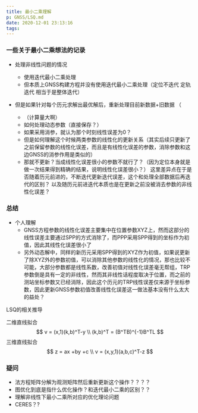 ```yaml
---
title: 最小二乘理解
p: GNSS/LSQ.md
date: 2020-12-01 23:13:16
tags:
---
```



### 一些关于最小二乘想法的记录

<!--more-->

* 处理非线性问题的情况
  * 使用迭代最小二乘处理
  * 但本质上GNSS构建方程并没有使用迭代最小二乘处理（定位不迭代 定轨迭代 相当于是整体迭代）

* 但是如果针对每个历元求解出最优解后，重新处理目前新数据+旧数据 （
  * （计算量大啊）
  * 如何处理动态参数（直接保存？）
  * 如果采用消参，就认为那个时刻线性误差为0？
  * 但是如何理解这个时候两类参数的线性化的更新关系（其实后续只更新了之前保留参数的线性化误差，而且是有线性化误差的参数，消除参数和这边GNSS的消参作用是类似的）
  * 那就不更新？当成线性化误差很小的参数不就行了？（因为定位本身就是做一次结果得到精确的结果，说明线性化误差很小？）
  这里差异点在于是否随着历元前进的，不断迭代更新迭代误差，这个和处理全部数据后再迭代的区别？
  以及随历元前进迭代本质也是在更新之前没被消去参数的非线性化误差？

### 总结
* 个人理解
  * GNSS方程参数的线性化误差主要集中在位置参数XYZ上，然而这部分的线性误差主要通过SPP的方式消除了，而PPP采用SPP得到的坐标作为初值，因此其线性化误差很小了
  * 另外动态解中，同样的新历元采用SPP得到的XYZ作为初值，如果说更新了除XYZ外的参数初值，可以消除其他参数的线性化的情况，那也比较不可能，大部分参数都是线性系数，改善初值对线性化误差毫无帮组，TRP参数倒是具有一定的非线性，然而其非线性话程度取决于位置，而之前的测站坐标参数又已经消除，因此这个历元的TRP线性误差仅来源于坐标参数，因此更新GNSS参数初值改善线性化误差这一做法基本没有什么太大的益处？ 

LSQ的相关推导

二维直线拟合
$$
v = (x,1)(k,b)^T-y \\
(k,b)^T = (B^TB)^{-1}B^TL
$$
三维直线拟合
$$
z = ax +by +c \\
v = (x,y,1)(a,b,c)^T-z
$$


### 疑问

* 法方程矩阵分解为观测矩阵然后重新更新这个操作？？？？
* 图优化到底是指什么优化操作？和迭代最小二乘的区别？？
* 理解非线性下最小二乘所对应的优化理论问题
* CERES？?

